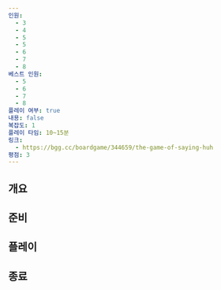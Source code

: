 ```yaml
---
인원:
  - 3
  - 4
  - 5
  - 5
  - 6
  - 7
  - 8
베스트 인원:
  - 5
  - 6
  - 7
  - 8
플레이 여부: true
내용: false
복잡도: 1
플레이 타임: 10~15분
링크:
  - https://bgg.cc/boardgame/344659/the-game-of-saying-huh
평점: 3
---
```

## 개요
## 준비
## 플레이
## 종료